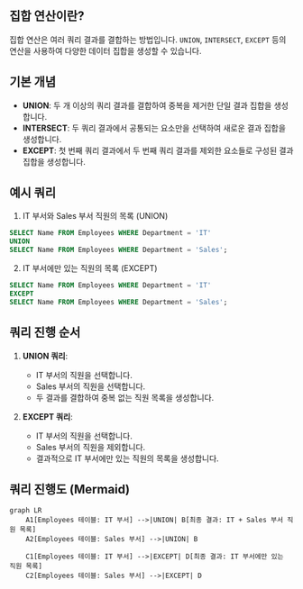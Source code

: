 
## 집합 연산이란?

집합 연산은 여러 쿼리 결과를 결합하는 방법입니다. `UNION`, `INTERSECT`, `EXCEPT` 등의 연산을 사용하여 다양한 데이터 집합을 생성할 수 있습니다.

## 기본 개념

- **UNION**: 두 개 이상의 쿼리 결과를 결합하여 중복을 제거한 단일 결과 집합을 생성합니다.
- **INTERSECT**: 두 쿼리 결과에서 공통되는 요소만을 선택하여 새로운 결과 집합을 생성합니다.
- **EXCEPT**: 첫 번째 쿼리 결과에서 두 번째 쿼리 결과를 제외한 요소들로 구성된 결과 집합을 생성합니다.

## 예시 쿼리

1. IT 부서와 Sales 부서 직원의 목록 (UNION)

```sql
SELECT Name FROM Employees WHERE Department = 'IT'
UNION
SELECT Name FROM Employees WHERE Department = 'Sales';
```

2. IT 부서에만 있는 직원의 목록 (EXCEPT)

```sql
SELECT Name FROM Employees WHERE Department = 'IT'
EXCEPT
SELECT Name FROM Employees WHERE Department = 'Sales';
```

## 쿼리 진행 순서

1. **UNION 쿼리**:
    - IT 부서의 직원을 선택합니다.
    - Sales 부서의 직원을 선택합니다.
    - 두 결과를 결합하여 중복 없는 직원 목록을 생성합니다.

2. **EXCEPT 쿼리**:
    - IT 부서의 직원을 선택합니다.
    - Sales 부서의 직원을 제외합니다.
    - 결과적으로 IT 부서에만 있는 직원의 목록을 생성합니다.

## 쿼리 진행도 (Mermaid)

```mermaid
graph LR
    A1[Employees 테이블: IT 부서] -->|UNION| B[최종 결과: IT + Sales 부서 직원 목록]
    A2[Employees 테이블: Sales 부서] -->|UNION| B

    C1[Employees 테이블: IT 부서] -->|EXCEPT| D[최종 결과: IT 부서에만 있는 직원 목록]
    C2[Employees 테이블: Sales 부서] -->|EXCEPT| D
```
